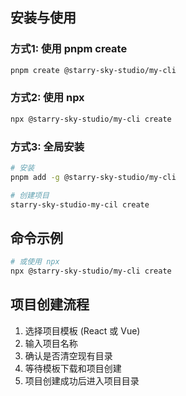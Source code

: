 ## 安装与使用

### 方式1: 使用 pnpm create

```bash
pnpm create @starry-sky-studio/my-cli
```

### 方式2: 使用 npx

```bash
npx @starry-sky-studio/my-cli create
```

### 方式3: 全局安装

```bash
# 安装
pnpm add -g @starry-sky-studio/my-cli

# 创建项目
starry-sky-studio-my-cil create
```

## 命令示例

```bash
# 或使用 npx
npx @starry-sky-studio/my-cli create
```

## 项目创建流程

1. 选择项目模板 (React 或 Vue)
2. 输入项目名称
3. 确认是否清空现有目录
4. 等待模板下载和项目创建
5. 项目创建成功后进入项目目录
